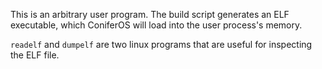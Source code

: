 This is an arbitrary user program. The build script generates an ELF executable, which ConiferOS will load into the user process's memory.

`readelf` and `dumpelf` are two linux programs that are useful for inspecting the ELF file.